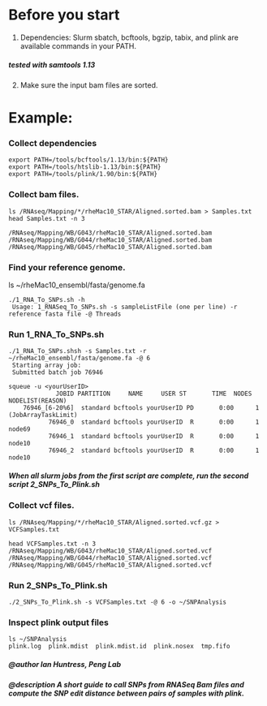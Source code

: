 
# Before you start
 1. Dependencies: Slurm sbatch, bcftools, bgzip, tabix, and plink are available commands in your PATH.
 ##### tested with samtools 1.13
 2. Make sure the input bam files are sorted.

# Example:

### Collect dependencies
```
export PATH=/tools/bcftools/1.13/bin:${PATH}
export PATH=/tools/htslib-1.13/bin:${PATH}
export PATH=/tools/plink/1.90/bin:${PATH}
```

 ### Collect bam files.
```
ls /RNAseq/Mapping/*/rheMac10_STAR/Aligned.sorted.bam > Samples.txt
head Samples.txt -n 3

/RNAseq/Mapping/WB/G043/rheMac10_STAR/Aligned.sorted.bam
/RNAseq/Mapping/WB/G044/rheMac10_STAR/Aligned.sorted.bam
/RNAseq/Mapping/WB/G045/rheMac10_STAR/Aligned.sorted.bam
```

### Find your reference genome.
ls ~/rheMac10_ensembl/fasta/genome.fa

```
./1_RNA_To_SNPs.sh -h
 Usage: 1_RNASeq_To_SNPs.sh -s sampleListFile (one per line) -r reference fasta file -@ Threads
```

### Run 1_RNA_To_SNPs.sh
```
./1_RNA_To_SNPs.shsh -s Samples.txt -r ~/rheMac10_ensembl/fasta/genome.fa -@ 6
 Starting array job:
 Submitted batch job 76946

squeue -u <yourUserID>
             JOBID PARTITION     NAME     USER ST       TIME  NODES NODELIST(REASON)
    76946_[6-20%6]  standard bcftools yourUserID PD       0:00      1 (JobArrayTaskLimit)
           76946_0  standard bcftools yourUserID  R       0:00      1 node69
           76946_1  standard bcftools yourUserID  R       0:00      1 node10
           76946_2  standard bcftools yourUserID  R       0:00      1 node10
```

##### When all slurm jobs from the first script are complete, run the second script 2_SNPs_To_Plink.sh

### Collect vcf files.
```
ls /RNAseq/Mapping/*/rheMac10_STAR/Aligned.sorted.vcf.gz > VCFSamples.txt

head VCFSamples.txt -n 3
/RNAseq/Mapping/WB/G043/rheMac10_STAR/Aligned.sorted.vcf
/RNAseq/Mapping/WB/G044/rheMac10_STAR/Aligned.sorted.vcf
/RNAseq/Mapping/WB/G045/rheMac10_STAR/Aligned.sorted.vcf
```

### Run 2_SNPs_To_Plink.sh
```
./2_SNPs_To_Plink.sh -s VCFSamples.txt -@ 6 -o ~/SNPAnalysis
```

### Inspect plink output files
```
ls ~/SNPAnalysis
plink.log  plink.mdist  plink.mdist.id  plink.nosex  tmp.fifo
```

##### @author Ian Huntress, Peng Lab
##### @description A short guide to call SNPs from RNASeq Bam files and compute the SNP edit distance between pairs of samples with plink.

